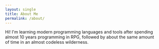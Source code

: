 ```yaml
---
layout: single
title: About Me
permalink: /about/
---
```


Hi! I'm learning modern programming languages and tools after spending almost 10 years programming in RPG, followed by about the same amount of time in an almost codeless wilderness.